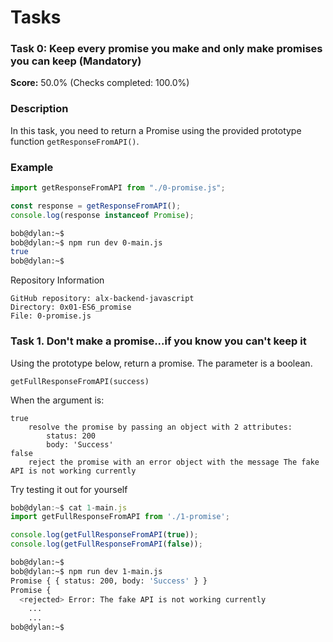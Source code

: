 # Tasks

### Task 0: Keep every promise you make and only make promises you can keep (Mandatory)
**Score:** 50.0% (Checks completed: 100.0%)

### Description
In this task, you need to return a Promise using the provided prototype function `getResponseFromAPI()`.

### Example

```javascript
import getResponseFromAPI from "./0-promise.js";

const response = getResponseFromAPI();
console.log(response instanceof Promise);
```
```bash
bob@dylan:~$
bob@dylan:~$ npm run dev 0-main.js
true
bob@dylan:~$
```
Repository Information

    GitHub repository: alx-backend-javascript
    Directory: 0x01-ES6_promise
    File: 0-promise.js


### Task 1. Don't make a promise...if you know you can't keep it

Using the prototype below, return a promise. The parameter is a boolean.

`getFullResponseFromAPI(success)`

When the argument is:

    true
        resolve the promise by passing an object with 2 attributes:
            status: 200
            body: 'Success'
    false
        reject the promise with an error object with the message The fake API is not working currently

Try testing it out for yourself
```javascript
bob@dylan:~$ cat 1-main.js
import getFullResponseFromAPI from './1-promise';

console.log(getFullResponseFromAPI(true));
console.log(getFullResponseFromAPI(false));
```
```bash
bob@dylan:~$ 
bob@dylan:~$ npm run dev 1-main.js 
Promise { { status: 200, body: 'Success' } }
Promise {
  <rejected> Error: The fake API is not working currently
    ...
    ...
bob@dylan:~$ 
```
